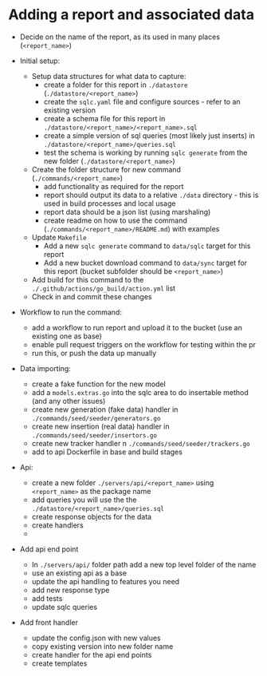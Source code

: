 # Adding a report and associated data

- Decide on the name of the report, as its used in many places (`<report_name>`)
- Initial setup:
  - Setup data structures for what data to capture:
    - create a folder for this report in `./datastore` (`./datastore/<report_name>`)
    - create the `sqlc.yaml` file and configure sources - refer to an existing version
    - create a schema file for this report in `./datastore/<report_name>/<report_name>.sql`
    - create a simple version of sql queries (most likely just inserts) in `./datastore/<report_name>/queries.sql`
    - test the schema is working by running `sqlc generate` from the new folder (`./datastore/<report_name>`)
  - Create the folder structure for new command (`./commands/<report_name>`)
    - add functionality as required for the report
    - report should output its data to a relative `./data` directory - this is used in build processes and local usage
    - report data should be a json list (using marshaling)
    - create readme on how to use the command (`./commands/<report_name>/README.md`) with examples
  - Update `Makefile`
    - Add a new `sqlc generate` command to `data/sqlc` target for this report
    - Add a new bucket download command to `data/sync` target for this report (bucket subfolder should be `<report_name>`)
  - Add build for this command to the `./.github/actions/go_build/action.yml` list
  - Check in and commit these changes
- Workflow to run the command:
  - add a workflow to run report and upload it to the bucket (use an existing one as base)
  - enable pull request triggers on the workflow for testing within the pr
  - run this, or push the data up manually
- Data importing:
  - create a fake function for the new model
  - add a `models.extras.go` into the sqlc area to do insertable method (and any other issues)
  - create new generation (fake data) handler in `./commands/seed/seeder/generators.go`
  - create new insertion (real data) handler in `./commands/seed/seeder/insertors.go`
  - create new tracker handler n `./commands/seed/seeder/trackers.go`
  - add to api Dockerfile in base and build stages
- Api:
  - create a new folder `./servers/api/<report_name>` using `<report_name>` as the package name
  - add queries you will use the the `./datastore/<report_name>/queries.sql`
  - create response objects for the data
  - create handlers
  -



- Add api end point
  - In `./servers/api/` folder path add a new top level folder of the name
  - use an existing api as a base
  - update the api handling to features you need
  - add new response type
  - add tests
  - update sqlc queries
- Add front handler
  - update the config.json with new values
  - copy existing version into new folder name
  - create handler for the api end points
  - create templates
